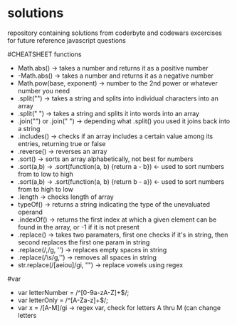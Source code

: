 # solutions

repository containing solutions from coderbyte and codewars excercises for future reference
javascript questions


#CHEATSHEET functions
- Math.abs() -> takes a number and returns it as a positive number
- -Math.abs() -> takes a number and returns it as a negative number
- Math.pow(base, exponent) -> number to the 2nd power or whatever number you need
- .split("") -> takes a string and splits into individual characters into an array
- .split(" ") -> takes a string and splits it into words into an array
- .join("") or .join(" ") -> depending what .split() you used it joins back into a string
- .includes() -> checks if an array includes a certain value among its entries, returning true or false
- .reverse() -> reverses an array
- .sort() -> sorts an array alphabetically, not best for numbers
- .sort(a,b) -> .sort(function(a, b) {return a - b}) <- used to sort numbers from to low to high
- .sort(a,b) -> .sort(function(a, b) {return b - a}) <- used to sort numbers from to high to low
- .length -> checks length of array
- typeOf() -> returns a string indicating the type of the unevaluated operand
- .indexOf() -> returns the first index at which a given element can be found in the array, or -1 if it is not present
- .replace() -> takes two paramaters, first one checks if it's in string, then second replaces the first one param in string 
- .replace(/,/g, '') -> replaces empty spaces in string
- .replace(/\s/g,'') -> removes all spaces in string
- str.replace(/[aeiou]/gi, "")  -> replace vowels using regex

#var
- var letterNumber = /^[0-9a-zA-Z]+$/;
- var letterOnly = /^[A-Za-z]+$/;
- var x = /[A-M]/gi -> regex var, check for letters A thru M (can change letters
